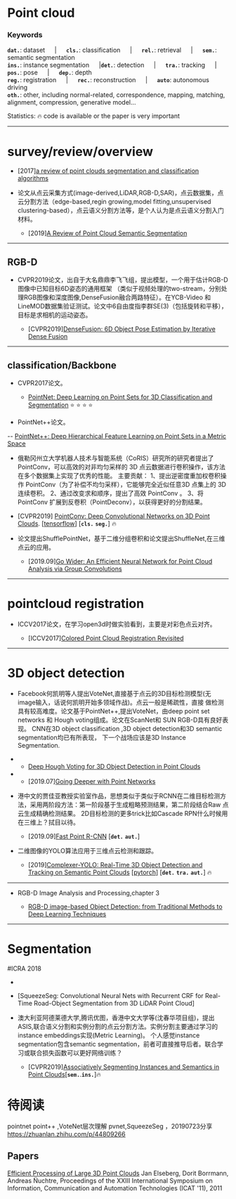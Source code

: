 # Point cloud


<h3> Keywords </h3>

__`dat.`__: dataset &emsp; | &emsp; __`cls.`__: classification &emsp; | &emsp; __`rel.`__: retrieval &emsp; | &emsp; __`sem.`__: semantic segmentation     
__`ins.`__: instance segmentation &emsp; |__`det.`__: detection &emsp; | &emsp; __`tra.`__: tracking &emsp; | &emsp; __`pos.`__: pose &emsp; | &emsp; __`dep.`__: depth     
__`reg.`__: registration &emsp; | &emsp; __`rec.`__: reconstruction &emsp; | &emsp; __`auto`__: autonomous driving     
__`oth.`__: other, including normal-related, correspondence, mapping, matching, alignment, compression, generative model...

Statistics: :fire: code is available or the paper is very important

---
# survey/review/overview

  - [2017][a review of point clouds segmentation and classification algorithms](https://www.int-arch-photogramm-remote-sens-spatial-inf-sci.net/XLII-2-W3/339/2017/isprs-archives-XLII-2-W3-339-2017.pdf)

- 论文从点云采集方式(image-derived,LiDAR,RGB-D,SAR)，点云数据集，点云分割方法（edge-based,regin growing,model fitting,unsupervised clustering-based），点云语义分割方法等，是个人认为是点云语义分割入门材料。

  - [2019][A Review of Point Cloud Semantic Segmentation](https://arxiv.org/pdf/1908.08854.pdf)


---

## RGB-D
- CVPR2019论文，出自于大名鼎鼎李飞飞组，提出模型，一个用于估计RGB-D图像中已知目标6D姿态的通用框架
（类似于视频处理的two-stream，分别处理RGB图像和深度图像,DenseFusion融合两路特征）。在YCB-Video
和LineMOD数据集验证测试。论文中6自由度指李群SE(3)（包括旋转和平移），目标是求相机的运动姿态。

  - [CVPR2019][DenseFusion: 6D Object Pose Estimation by Iterative Dense Fusion](https://arxiv.org/pdf/1901.04780.pdf)

---
## classification/Backbone
- CVPR2017论文。

  - [PointNet: Deep Learning on Point Sets for 3D Classification and Segmentation](http://openaccess.thecvf.com/content_cvpr_2017/papers/Qi_PointNet_Deep_Learning_CVPR_2017_paper.pdf) :star: :star: :star: :star:


- PointNet++论文。

 -- [PointNet++: Deep Hierarchical Feature Learning on Point Sets in a Metric Space](https://arxiv.org/pdf/1706.02413.pdf)

-  俄勒冈州立大学机器人技术与智能系统（CoRIS）研究所的研究者提出了 PointConv，可以高效的对非均匀采样的 3D 点云数据进行卷积操作，该方法在多个数据集上实现了优秀的性能。
主要贡献：
1、提出逆密度重加权卷积操作 PointConv（为了补偿不均匀采样），它能够完全近似任意3D 点集上的 3D 连续卷积。
2、通过改变求和顺序，提出了高效 PointConv 。
3、将 PointConv 扩展到反卷积（PointDeconv），以获得更好的分割结果。

  - [CVPR2019] [PointConv: Deep Convolutional Networks on 3D Point Clouds](https://arxiv.org/abs/1811.07246). [[tensorflow](https://github.com/DylanWusee/pointconv)] [__`cls.`__ __`seg.`__] :fire:

- 论文提出ShufflePointNet，基于二维分组卷积和论文提出ShuffleNet,在三维点云的应用。

  - [2019.09][Go Wider: An Efficient Neural Network for Point Cloud Analysis via Group Convolutions](https://arxiv.org/pdf/1909.10431.pdf)


---

# pointcloud registration

- ICCV2017论文，在学习open3d时做实验看到，主要是对彩色点云对齐。

  - [ICCV2017][Colored Point Cloud Registration Revisited](http://openaccess.thecvf.com/content_ICCV_2017/papers/Park_Colored_Point_Cloud_ICCV_2017_paper.pdf)
    

---
# 3D object detection


- Facebook何凯明等人提出VoteNet,直接基于点云的3D目标检测模型(无image输入，话说何凯明开始多领域作战)。点云一般是稀疏性，直接
做检测具有较高难度。论文基于PointNet++,提出VoteNet，由deep point set networks 和 Hough voting组成。论文在ScanNet和
SUN RGB-D具有良好表现。 CNN在3D object classification ,3D object detection和3D semantic segmentation均已有所表现，
下一个战场应该是3D Instance Segmentation.

- 
  - [Deep Hough Voting for 3D Object Detection in Point Clouds](https://arxiv.org/pdf/1904.09664.pdf)

- 
  - [2019.07][Going Deeper with Point Networks](https://arxiv.org/pdf/1907.00960.pdf)
  
- 港中文的贾佳亚教授实验室作品，思想类似于类似于RCNN在二维目标检测方法，采用两阶段方法：第一阶段基于生成粗略预测结果，第二阶段结合Raw 点云生成精确检测结果。
  2D目标检测的更多trick比如Cascade RPN什么时候用在三维上？拭目以待。
  
  - [2019.09][Fast Point R-CNN](https://arxiv.org/abs/1908.02990) [__`det.`__ __`aut.`__]
  
- 二维图像的YOLO算法应用于三维点云检测和跟踪。

  - [2019][Complexer-YOLO: Real-Time 3D Object Detection and Tracking on Semantic Point Clouds](https://arxiv.org/abs/1904.07537) [[pytorch](https://github.com/AI-liu/Complex-YOLO)] [__`det.`__ __`tra.`__ __`aut.`__] :fire:


---

- RGB-D Image Analysis and Processing,chapter 3

  - [RGB-D image-based Object Detection: from Traditional Methods to Deep Learning Techniques](https://arxiv.org/pdf/1907.09236.pdf)

---

# Segmentation
          
#ICRA 2018

- 

  - [SqueezeSeg: Convolutional Neural Nets with Recurrent CRF for Real-Time Road-Object Segmentation from 3D LiDAR Point Cloud]

- 澳大利亚阿德莱德大学,腾讯优图，香港中文大学等(沈春华项目组)，提出ASIS,联合语义分割和实例分割的点云分割方法。实例分割主要通过学习的instance embeddings实现(Metric Learning)。
  个人感觉instance segmentation包含semantic segmentation，前者可直接推导后者。联合学习或联合损失函数可以更好网络训练？


  - [CVPR2019][Associatively Segmenting Instances and Semantics in Point Clouds](https://arxiv.org/pdf/1902.09852.pdf)[__`sem.`__.__`ins.`__]:fire:

# 待阅读
pointnet point++ ,VoteNet层次理解
pvnet,SqueezeSeg ，20190723分享
https://zhuanlan.zhihu.com/p/44809266
## Papers 

[Efficient Processing of Large 3D Point Clouds](https://www.researchgate.net/publication/233792575_Efficient_Processing_of_Large_3D_Point_Clouds) Jan Elseberg, Dorit Borrmann, Andreas N̈uchtre, Proceedings of the XXIII International Symposium on Information, Communication and Automation Technologies (ICAT '11), 2011 



